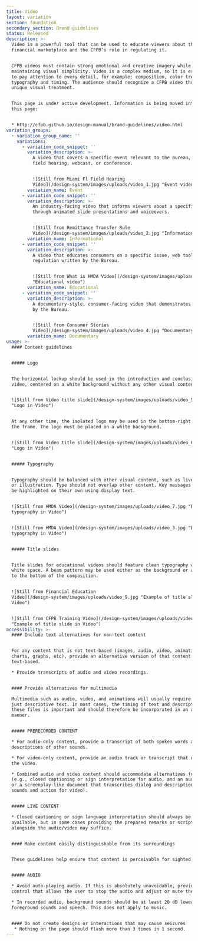 ```yaml
---
title: Video
layout: variation
section: foundation
secondary_section: Brand guidelines
status: Released
description: >-
  Video is a powerful tool that can be used to educate viewers about the
  financial marketplace and the CFPB’s role in regulating it.


  CFPB videos must contain strong emotional and creative imagery while
  maintaining visual simplicity. Video is a complex medium, so it is essential
  to pay attention to every detail, for example: composition, color treatment,
  typography and timing. The audience should recognize a CFPB video through its
  unique visual treatment.


  This page is under active development. Information is being moved into it from
  this page:


  * http://cfpb.github.io/design-manual/brand-guidelines/video.html
variation_groups:
  - variation_group_name: ''
    variations:
      - variation_code_snippet: ''
        variation_description: >-
          A video that covers a specific event relevant to the Bureau, such as a
          field hearing, webcast, or conference.


          ![Still from Miami Fl Field Hearing
          Video](/design-system/images/uploads/video_1.jpg "Event video")
        variation_name: Event
      - variation_code_snippet: ''
        variation_description: >-
          An industry-facing video that informs viewers about a specific topic
          through animated slide presentations and voiceovers.


          ![Still from Remittance Transfer Rule
          Video](/design-system/images/uploads/video_2.jpg "Informational video")
        variation_name: Informational
      - variation_code_snippet: ''
        variation_description: >-
          A video that educates consumers on a specific issue, web tool, or
          regulation written by the Bureau.


          ![Still from What is HMDA Video](/design-system/images/uploads/video_3.jpg
          "Educational video")
        variation_name: Educational
      - variation_code_snippet: ''
        variation_description: >-
          A documentary-style, consumer-facing video that demonstrates the work done
          by the Bureau.


          ![Still from Consumer Stories
          Video](/design-system/images/uploads/video_4.jpg "Documentary video")
        variation_name: Documentary
usage: >-
  #### Content guidelines


  ##### Logo


  The horizontal lockup should be used in the introduction and conclusion of a
  video, centered on a white background without any other visual content.


  ![Still from Video title slide](/design-system/images/uploads/video_5.jpg
  "Logo in Video")


  At any other time, the isolated logo may be used in the bottom-right corner of
  the frame. The logo must be placed on a white background.


  ![Still from Video title slide](/design-system/images/uploads/video_6.jpg
  "Logo in Video")


  ##### Typography


  Typography should be balanced with other visual content, such as live footage
  or illustration. Type should not overlap other content. Key messages can also
  be highlighted on their own using display text.


  ![Still from HMDA Video](/design-system/images/uploads/video_7.jpg "Example of
  typography in Video")


  ![Still from HMDA Video](/design-system/images/uploads/video_3.jpg "Example of
  typography in Video")


  ##### Title slides


  Title slides for educational videos should feature clean typography with ample
  white space. A beam pattern may be used either as the background or anchored
  to the bottom of the composition.


  ![Still from Financial Education
  Video](/design-system/images/uploads/video_9.jpg "Example of title slide in
  Video")


  ![Still from CFPB Training Video](/design-system/images/uploads/video_10.jpg
  "Example of title slide in Video")
accessibility: >-
  #### Include text alternatives for non-text content


  For any content that is not text-based (images, audio, video, animations,
  charts, graphs, etc), provide an alternative version of that content that is
  text-based.

  * Provide transcripts of audio and video recordings.


  #### Provide alternatives for multimedia

  Multimedia such as audio, video, and animations will usually require more than
  just descriptive text. In most cases, the timing of text and descriptions in
  these files is important and should therefore be incorporated in an accessible
  manner.


  ##### PRERECORDED CONTENT

  * For audio-only content, provide a transcript of both spoken words and
  descriptions of other sounds.

  * For video-only content, provide an audio track or transcript that describes
  the video.

  * Combined audio and video content should accommodate alternatives for both
  (e.g., closed captioning or sign interpretation for audio, and an audio track
  or a screenplay-like document that transcribes dialog and descriptions of
  sounds and action for video).


  ##### LIVE CONTENT

  * Closed captioning or sign language interpretation should always be
  available, but in some cases providing the prepared remarks or script
  alongside the audio/video may suffice.


  #### Make content easily distinguishable from its surroundings


  These guidelines help ensure that content is perceivable for sighted users.


  ##### AUDIO

  * Avoid auto-playing audio. If this is absolutely unavoidable, provide a
  control that allows the user to stop the audio and adjust or mute the volume.

  * In recorded audio, background sounds should be at least 20 dB lower than
  foreground sounds and speech. This does not apply to music.


  #### Do not create designs or interactions that may cause seizures
   * Nothing on the page should flash more than 3 times in 1 second.
---
```


